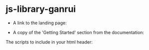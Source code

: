 # js-library-ganrui

* A link to the landing page:


* A copy of the 'Getting Started' section from the documentation:

The scripts to include in your html header: 
	<link rel="stylesheet" type="text/css" href="Movable.css"> 
	<script defer type="text/javascript" src="js/Movable.js"> 
in this order followed by the js file that uses this library. In this webpage for example, include
	<script defer type="text/javascript" src="js/examples.js">


* A direct link to the documentation:
(this is the same link as the landing page as the documentation is at the bottom of the it)

Below is a copy of the 'api' section from the documentation:

To create new Objects:
	
	// initializing arguments
	let numBoxes, middleSpace, gridHeight, gridWidth, width, height, margins, border;
	
	// create a default grid with default number of boxes
	const grid = new Grid();
	
	// create a grid with specified gridwidth along with 4 boxes also with specified size
	const grid2 = new Grid(numBoxes = 4, middleSpace = 0, gridHeight = 1040, gridWidth = 1040, width = 300, height = 300, margins = 0, border = 20);
	
	// all parameters are optional: 
	//		numBoxes:		number of MovableBox to create
	// 		middleSpace:	the space that divides half the MovableBox
	// 		gridHeight:		height of the Grid
	//		gridWidth: 		width of the Grid
	//		width:			width of each MovableBox
	//		height: 		height of each MovableBox
	//		margins:		margins (top = left = right = bottom) of each MovableBox
	//		border: 		border width (top = left = right = bottom) of each MovableBox

To use Grid functions:

    	// creating contents to be added
	const gridContent = document.createElement("div");
	const gridBackgroundImg = document.createElement("img");
	gridBackgroundImg.src = "image_part_001.png";	
	gridContent.appendChild(gridBackgroundImg);
	
	// Grid functions: 

	// set the background color of the Grid
	grid.setGridBackgroundColor("PowderBlue");

	// set the content of the Grid
	grid.setGridContent(gridContent)

To use MovableBox functions:
    
	// creating contents to be added
	const content0 = document.createElement("div");
	content0.innerHTML = "--content of the box here--";
	
	// MovableBox functions:

	// set the background color of the first MovableBox in the Grid 
	grid.boxes[0].setBoxBackgroundColor("pink");

	// set the content of the first MovableBox in the Grid
	grid.boxes[0].setBoxContent(content0);

	// set the text color of the second MovableBox in the Grid
	grid.boxes[1].setBoxTextColor("blue");
